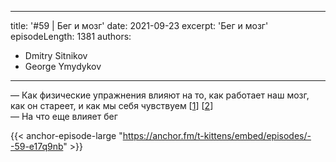 
---
title: '#59 | Бег и мозг'
date: 2021-09-23
excerpt: 'Бег и мозг'
episodeLength: 1381
authors:
  - Dmitry Sitnikov
  - George Ymydykov
---

— Как физические упражнения влияют на то, как работает наш мозг, как он стареет, и как мы себя чувствуем [[1](https://www.livescience.com/what-does-exercise-do-to-your-brain)] [[2](https://www.livescience.com/does-running-build-muscle)]<br/>
— На что еще влияет бег 

{{< anchor-episode-large "https://anchor.fm/t-kittens/embed/episodes/--59-e17q9nb" >}}

